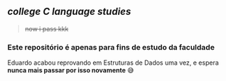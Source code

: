 ## ***college C language studies***
> ~~now i pass kkk~~

### Este repositório é apenas para fins de estudo da faculdade

Eduardo acabou reprovando em Estruturas de Dados uma vez, e espera **nunca mais passar por isso novamente** 😅


